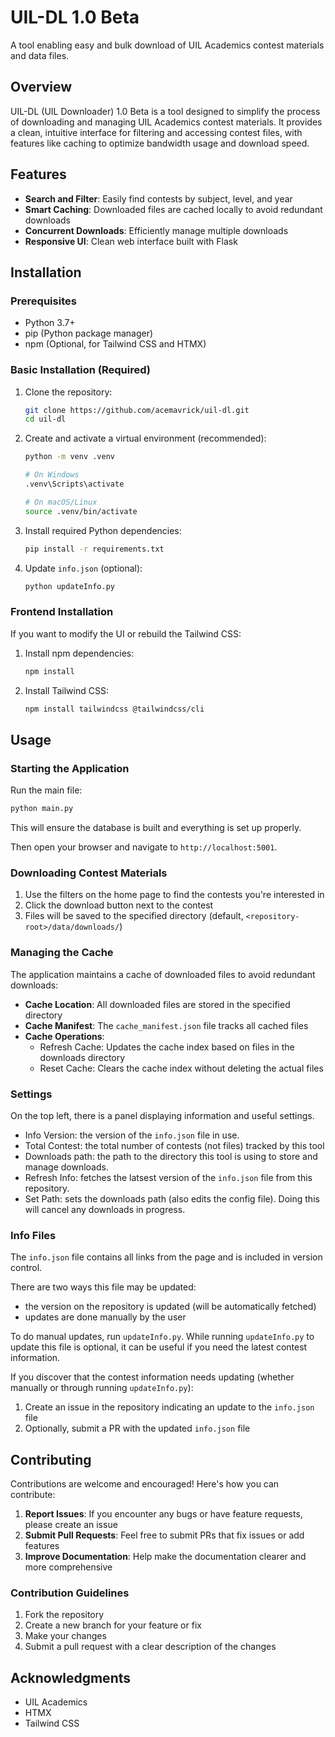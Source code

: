 # UIL-DL 1.0 Beta

A tool enabling easy and bulk download of UIL Academics contest materials and data files.

## Overview

UIL-DL (UIL Downloader) 1.0 Beta is a tool designed to simplify the process of downloading and managing UIL Academics contest materials.
It provides a clean, intuitive interface for filtering and accessing contest files, with features like caching to optimize bandwidth usage and download speed.

## Features

- **Search and Filter**: Easily find contests by subject, level, and year
- **Smart Caching**: Downloaded files are cached locally to avoid redundant downloads
- **Concurrent Downloads**: Efficiently manage multiple downloads
- **Responsive UI**: Clean web interface built with Flask

## Installation

### Prerequisites

- Python 3.7+
- pip (Python package manager)
- npm (Optional, for Tailwind CSS and HTMX)

### Basic Installation (Required)

1. Clone the repository:

   ```bash
   git clone https://github.com/acemavrick/uil-dl.git
   cd uil-dl
   ```

2. Create and activate a virtual environment (recommended):

   ```bash
   python -m venv .venv
   
   # On Windows
   .venv\Scripts\activate
   
   # On macOS/Linux
   source .venv/bin/activate
   ```

3. Install required Python dependencies:

   ```bash
   pip install -r requirements.txt
   ```

4. Update `info.json` (optional):

   ```bash
   python updateInfo.py
   ```

### Frontend Installation

If you want to modify the UI or rebuild the Tailwind CSS:

1. Install npm dependencies:

   ```bash
   npm install
   ```

2. Install Tailwind CSS:

   ```bash
   npm install tailwindcss @tailwindcss/cli
   ```

## Usage

### Starting the Application

Run the main file:

```bash
python main.py
```

This will ensure the database is built and everything is set up properly.  

Then open your browser and navigate to `http://localhost:5001`.

### Downloading Contest Materials

1. Use the filters on the home page to find the contests you're interested in
2. Click the download button next to the contest
3. Files will be saved to the specified directory (default, `<repository-root>/data/downloads/`)

### Managing the Cache

The application maintains a cache of downloaded files to avoid redundant downloads:

- **Cache Location**: All downloaded files are stored in the specified directory
- **Cache Manifest**: The `cache_manifest.json` file tracks all cached files
- **Cache Operations**:
  - Refresh Cache: Updates the cache index based on files in the downloads directory
  - Reset Cache: Clears the cache index without deleting the actual files

### Settings

On the top left, there is a panel displaying information and useful settings.  

- Info Version: the version of the `info.json` file in use.
- Total Contest: the total number of contests (not files) tracked by this tool
- Downloads path: the path to the directory this tool is using to store and manage downloads.
- Refresh Info: fetches the latsest version of the `info.json` file from this repository.
- Set Path: sets the downloads path (also edits the config file). Doing this will cancel any downloads in progress.

### Info Files

The `info.json` file contains all links from the page and is included in version control.  

There are two ways this file may be updated:  

- the version on the repository is updated (will be automatically fetched)
- updates are done manually by the user

To do manual updates, run `updateInfo.py`. While running `updateInfo.py` to update this file is optional, it can be useful if you need the latest contest information.

If you discover that the contest information needs updating (whether manually or through running `updateInfo.py`):

1. Create an issue in the repository indicating an update to the `info.json` file
2. Optionally, submit a PR with the updated `info.json` file

## Contributing

Contributions are welcome and encouraged! Here's how you can contribute:

1. **Report Issues**: If you encounter any bugs or have feature requests, please create an issue
2. **Submit Pull Requests**: Feel free to submit PRs that fix issues or add features
3. **Improve Documentation**: Help make the documentation clearer and more comprehensive

### Contribution Guidelines

1. Fork the repository
2. Create a new branch for your feature or fix
3. Make your changes
4. Submit a pull request with a clear description of the changes

## Acknowledgments

- UIL Academics
- HTMX
- Tailwind CSS
